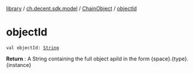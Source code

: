 [library](../../index.md) / [ch.decent.sdk.model](../index.md) / [ChainObject](index.md) / [objectId](./object-id.md)

# objectId

`val objectId: `[`String`](https://kotlinlang.org/api/latest/jvm/stdlib/kotlin/-string/index.html)

**Return**
: A String containing the full object apiId in the form {space}.{type}.{instance}

